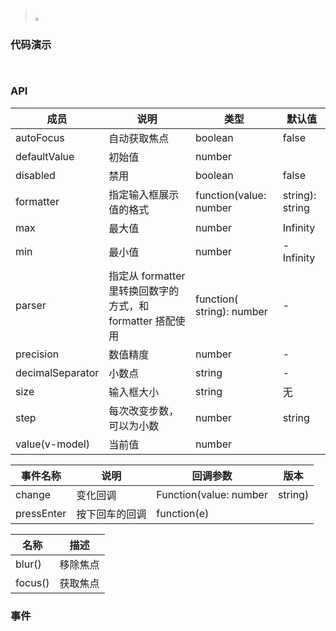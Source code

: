 #   

>  。


###  代码演示

```
 
```

### API

成员|说明|类型|默认值
--|--|--|--
autoFocus|自动获取焦点|boolean|false
defaultValue|初始值|number|
disabled|禁用|boolean|false
formatter|指定输入框展示值的格式|function(value: number | string): string|-
max|最大值|number|Infinity
min|最小值|number|-Infinity
parser|指定从 formatter 里转换回数字的方式，和 formatter 搭配使用|function( string): number|-
precision|数值精度|number|-
decimalSeparator|小数点|string|-
size|输入框大小|string|无
step|每次改变步数，可以为小数|number|string|1
value(v-model)|当前值|number|


事件名称|说明|回调参数|版本
--|--|--|--
change|变化回调|Function(value: number | string)|
pressEnter|按下回车的回调|function(e)|



名称|描述
--|--
blur()|移除焦点
focus()|获取焦点

### 事件

 

